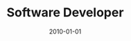 ---
date: 2010-01-01
year: 2010
title: Software Developer
project: Pux ( iOS game )
customer: asdf-systems
image: "/assets/images/pux.jpeg"
description: At asdf-systems we published this little game to get first-hand experience for publishing a game in the Apple App Store.
projectLink:
tech: ogre3d, c++
tagGroup: 
    - project
    - games
---